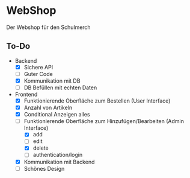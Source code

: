 # WebShop 

Der Webshop für den Schulmerch

## To-Do
- Backend
  - [x] Sichere API
  - [ ] Guter Code
  - [x] Kommunikation mit DB
  - [ ] DB Befüllen mit echten Daten
- Frontend
  - [X] Funktionierende Oberfläche zum Bestellen (User Interface)
  - [X] Anzahl von Artikeln
  - [X] Conditional Anzeigen alles
  - [ ] Funktionierende Oberfläche zum Hinzufügen/Bearbeiten (Admin Interface)
    - [x] add
    - [ ] edit
    - [x] delete
    - [ ] authentication/login 
  - [X] Kommunikation mit Backend
  - [ ] Schönes Design
